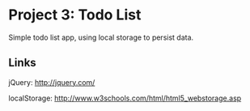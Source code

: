 # Project 3: Todo List

Simple todo list app, using local storage to persist data.

## Links

jQuery: http://jquery.com/

localStorage: http://www.w3schools.com/html/html5_webstorage.asp

